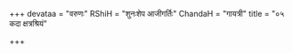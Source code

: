 +++
devataa = "वरुणः"
RShiH = "शुनःशेप आजीगर्तिः"
ChandaH = "गायत्री"
title = "०५ कदा क्षत्रश्रियं"

+++
